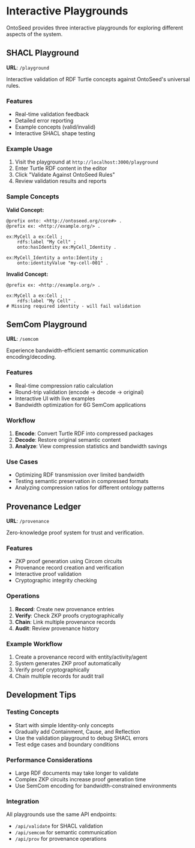 # Interactive Playgrounds

OntoSeed provides three interactive playgrounds for exploring different aspects of the system.

## SHACL Playground

**URL**: `/playground`

Interactive validation of RDF Turtle concepts against OntoSeed's universal rules.

### Features

- Real-time validation feedback
- Detailed error reporting
- Example concepts (valid/invalid)
- Interactive SHACL shape testing

### Example Usage

1. Visit the playground at `http://localhost:3000/playground`
2. Enter Turtle RDF content in the editor
3. Click "Validate Against OntoSeed Rules"
4. Review validation results and reports

### Sample Concepts

**Valid Concept:**
```turtle
@prefix onto: <http://ontoseed.org/core#> .
@prefix ex: <http://example.org/> .

ex:MyCell a ex:Cell ;
    rdfs:label "My Cell" ;
    onto:hasIdentity ex:MyCell_Identity .

ex:MyCell_Identity a onto:Identity ;
    onto:identityValue "my-cell-001" .
```

**Invalid Concept:**
```turtle
@prefix ex: <http://example.org/> .

ex:MyCell a ex:Cell ;
    rdfs:label "My Cell" .
# Missing required identity - will fail validation
```

## SemCom Playground

**URL**: `/semcom`

Experience bandwidth-efficient semantic communication encoding/decoding.

### Features

- Real-time compression ratio calculation
- Round-trip validation (encode → decode → original)
- Interactive UI with live examples
- Bandwidth optimization for 6G SemCom applications

### Workflow

1. **Encode**: Convert Turtle RDF into compressed packages
2. **Decode**: Restore original semantic content
3. **Analyze**: View compression statistics and bandwidth savings

### Use Cases

- Optimizing RDF transmission over limited bandwidth
- Testing semantic preservation in compressed formats
- Analyzing compression ratios for different ontology patterns

## Provenance Ledger

**URL**: `/provenance`

Zero-knowledge proof system for trust and verification.

### Features

- ZKP proof generation using Circom circuits
- Provenance record creation and verification
- Interactive proof validation
- Cryptographic integrity checking

### Operations

1. **Record**: Create new provenance entries
2. **Verify**: Check ZKP proofs cryptographically
3. **Chain**: Link multiple provenance records
4. **Audit**: Review provenance history

### Example Workflow

1. Create a provenance record with entity/activity/agent
2. System generates ZKP proof automatically
3. Verify proof cryptographically
4. Chain multiple records for audit trail

## Development Tips

### Testing Concepts

- Start with simple Identity-only concepts
- Gradually add Containment, Cause, and Reflection
- Use the validation playground to debug SHACL errors
- Test edge cases and boundary conditions

### Performance Considerations

- Large RDF documents may take longer to validate
- Complex ZKP circuits increase proof generation time
- Use SemCom encoding for bandwidth-constrained environments

### Integration

All playgrounds use the same API endpoints:
- `/api/validate` for SHACL validation
- `/api/semcom` for semantic communication
- `/api/prov` for provenance operations
